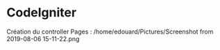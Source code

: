 # CodeIgniter

Création du controller Pages :
  /home/edouard/Pictures/Screenshot from 2019-08-06 15-11-22.png

